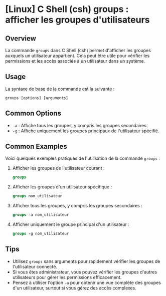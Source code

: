 # [Linux] C Shell (csh) groups : afficher les groupes d'utilisateurs

## Overview
La commande `groups` dans C Shell (csh) permet d'afficher les groupes auxquels un utilisateur appartient. Cela peut être utile pour vérifier les permissions et les accès associés à un utilisateur dans un système.

## Usage
La syntaxe de base de la commande est la suivante :

```
groups [options] [arguments]
```

## Common Options
- `-a` : Affiche tous les groupes, y compris les groupes secondaires.
- `-g` : Affiche uniquement les groupes principaux de l'utilisateur spécifié.

## Common Examples
Voici quelques exemples pratiques de l'utilisation de la commande `groups` :

1. Afficher les groupes de l'utilisateur courant :
   ```csh
   groups
   ```

2. Afficher les groupes d'un utilisateur spécifique :
   ```csh
   groups nom_utilisateur
   ```

3. Afficher tous les groupes, y compris les groupes secondaires :
   ```csh
   groups -a nom_utilisateur
   ```

4. Afficher uniquement le groupe principal d'un utilisateur :
   ```csh
   groups -g nom_utilisateur
   ```

## Tips
- Utilisez `groups` sans arguments pour rapidement vérifier les groupes de l'utilisateur connecté.
- Si vous êtes administrateur, vous pouvez vérifier les groupes d'autres utilisateurs pour gérer les permissions efficacement.
- Pensez à utiliser l'option `-a` pour obtenir une vue complète des groupes d'un utilisateur, surtout si vous gérez des accès complexes.